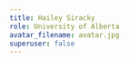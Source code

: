 ```yaml
---
title: Hailey Siracky
role: University of Alberta
avatar_filename: avatar.jpg
superuser: false
---
```

